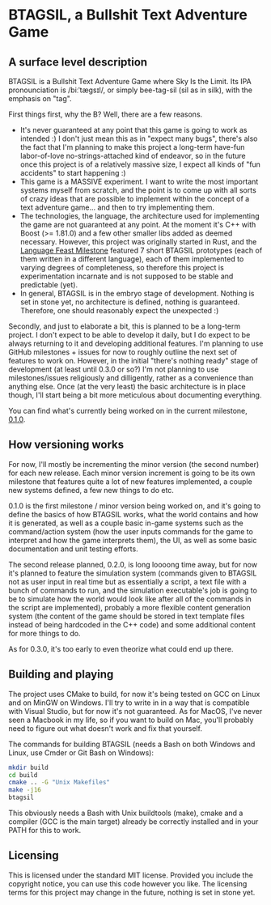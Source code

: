 # BTAGSIL, a Bullshit Text Adventure Game

## A surface level description

BTAGSIL is a Bullshit Text Adventure Game where Sky Is the Limit. Its IPA pronounciation is /biːˈtæɡsɪl/, or simply bee-tag-sil (sil as in silk), with the emphasis on "tag".

First things first, why the B? Well, there are a few reasons.
- It's never guaranteed at any point that this game is going to work as intended :) I don't just mean this as in "expect many bugs", there's also the fact that I'm planning to make this project a long-term have-fun labor-of-love no-strings-attached kind of endeavor, so in the future once this project is of a relatively massive size, I expect all kinds of "fun accidents" to start happening :) 
- This game is a MASSIVE experiment. I want to write the most important systems myself from scratch, and the point is to come up with all sorts of crazy ideas that are possible to implement within the concept of a text adventure game... and then to try implementing them.
- The technologies, the language, the architecture used for implementing the game are not guaranteed at any point. At the moment it's C++ with Boost (>= 1.81.0) and a few other smaller libs added as deemed necessary. However, this project was originally started in Rust, and the [Language Feast Milestone](https://github.com/Oleksii-Kshenskyi/btagsil/milestone/3) featured 7 short BTAGSIL prototypes (each of them written in a different language), each of them implemented to varying degrees of completeness, so therefore this project is experimentation incarnate and is not supposed to be stable and predictable (yet).
- In general, BTAGSIL is in the embryo stage of development. Nothing is set in stone yet, no architecture is defined, nothing is guaranteed. Therefore, one should reasonably expect the unexpected :)

Secondly, and just to elaborate a bit, this is planned to be a long-term project. I don't expect to be able to develop it daily, but I do expect to be always returning to it and developing additional features. I'm planning to use GitHub milestones + issues for now to roughly outline the next set of features to work on. However, in the initial "there's nothing ready" stage of development (at least until 0.3.0 or so?) I'm not planning to use milestones/issues religiously and dilligently, rather as a convenience than anything else. Once (at the very least) the basic architecture is in place though, I'll start being a bit more meticulous about documenting everything.

You can find what's currently being worked on in the current milestone, [0.1.0](https://github.com/Oleksii-Kshenskyi/btagsil/milestone/1).

## How versioning works

For now, I'll mostly be incrementing the minor version (the second number) for each new release. Each minor version increment is going to be its own milestone that features quite a lot of new features implemented, a couple new systems defined, a few new things to do etc. 

0.1.0 is the first milestone / minor version being worked on, and it's going to define the basics of how BTAGSIL works, what the world contains and how it is generated, as well as a couple basic in-game systems such as the command/action system (how the user inputs commands for the game to interpret and how the game interprets them), the UI, as well as some basic documentation and unit testing efforts.

The second release planned, 0.2.0, is long loooong time away, but for now it's planned to feature the simulation system (commands given to BTAGSIL not as user input in real time but as essentially a script, a text file with a bunch of commands to run, and the simulation executable's job is going to be to simulate how the world would look like after all of the commands in the script are implemented), probably a more flexible content generation system (the content of the game should be stored in text template files instead of being hardcoded in the C++ code) and some additional content for more things to do.

As for 0.3.0, it's too early to even theorize what could end up there.

## Building and playing

The project uses CMake to build, for now it's being tested on GCC on Linux and on MinGW on Windows. I'll try to write in in a way that is compatible with Visual Studio, but for now it's not guaranteed. As for MacOS, I've never seen a Macbook in my life, so if you want to build on Mac, you'll probably need to figure out what doesn't work and fix that yourself.

The commands for building BTAGSIL (needs a Bash on both Windows and Linux, use Cmder or Git Bash on Windows):

```bash
mkdir build
cd build
cmake .. -G "Unix Makefiles"
make -j16
btagsil
```

This obviously needs a Bash with Unix buildtools (make), cmake and a compiler (GCC is the main target) already be correctly installed and in your PATH for this to work.

## Licensing

This is licensed under the standard MIT license. Provided you include the copyright notice, you can use this code however you like. The licensing terms for this project may change in the future, nothing is set in stone yet.

